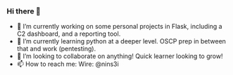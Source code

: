 ### Hi there 👋
- 🔭 I’m currently working on some personal projects in Flask, including a C2 dashboard, and a reporting tool. 
- 🌱 I’m currently learning python at a deeper level. OSCP prep in between that and work (pentesting).
- 👯 I’m looking to collaborate on anything! Quick learner looking to grow! 
- 📫 How to reach me: Wire: @nins3i

